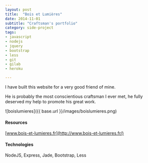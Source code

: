 ```yaml
---
layout: post
title:  "Bois et Lumières"
date: 2014-11-01
subtitle: "Craftsman's portfolio"
category: side-project
tags:
- javascript
- nodejs
- jquery
- bootstrap
- less
- git
- gilab
- heroku

---
```


I have built this website for a very good friend of mine.

He is probably the most conscientious craftsman I ever met, he fully deserved my help to promote his great work.


![boislumieres]({{ base.url }}/images/boislumieres.png)

#### Resources

[www.bois-et-lumieres.fr](http://www.bois-et-lumieres.fr/)

#### Technologies

NodeJS, Express, Jade, Bootstrap, Less  
